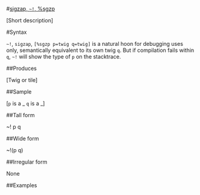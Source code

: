 #[sigzap, `~!`, %sgzp](#sgzp)

[Short description]

#Syntax

`~!`, `sigzap`, `[%sgzp p=twig q=twig]` is a natural hoon for 
debugging uses only, semantically equivalent to its own twig `q`.
But if compilation fails within `q`, `~!` will show the type of
`p` on the stacktrace.

##Produces

[Twig or tile]

##Sample

[`p` is a _
`q` is a _]

##Tall form

~!  p
        q

##Wide form

~!(p q)

##Irregular form

None

##Examples



